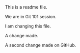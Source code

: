 This is a readme file.

We are in Git 101 session.

I am changing this file.

A change made.

A second change made on GitHub.
